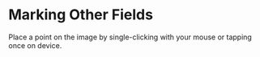 # Marking Other Fields

Place a point on the image by single-clicking with your mouse or tapping once on device.
